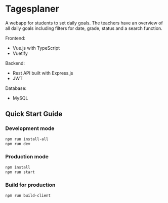 # Tagesplaner

A webapp for students to set daily goals. The teachers have an overview of all daily goals including filters for date, grade, status and a search function.

Frontend:

- Vue.js with TypeScript
- Vuetify

Backend:

- Rest API built with Express.js
- JWT

Database:

- MySQL

## Quick Start Guide

### Development mode

```bash
npm run install-all
npm run dev
```

### Production mode

```bash
npm install
npm run start
```

### Build for production

```bash
npm run build-client
```
